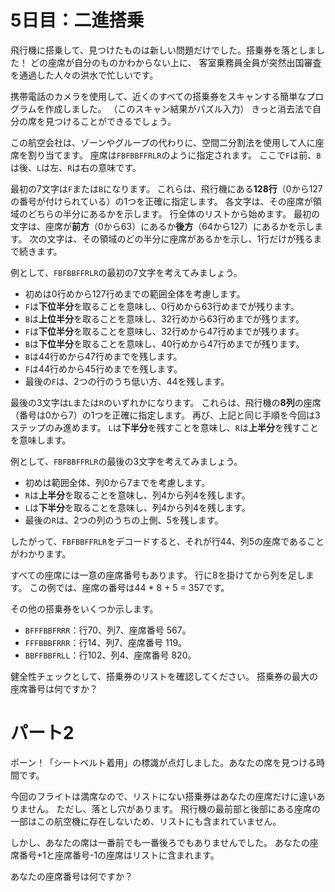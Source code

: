 # 5日目：二進搭乗 #

飛行機に搭乗して、見つけたものは新しい問題だけでした。搭乗券を落としました！
どの座席が自分のものかわからない上に、
客室乗務員全員が突然出国審査を通過した人々の洪水で忙しいです。

携帯電話のカメラを使用して、近くのすべての搭乗券をスキャンする簡単なプログラムを作成しました。
（このスキャン結果がパズル入力）
きっと消去法で自分の席を見つけることができるでしょう。

この航空会社は、ゾーンやグループの代わりに、空間二分割法を使用して人に座席を割り当てます。
座席は`FBFBBFFRLR`のように指定されます。
ここで`F`は前、`B`は後、`L`は左、`R`は右の意味です。

最初の7文字は`F`または`B`になります。
これらは、飛行機にある**128行**（0から127の番号が付けられている）の1つを正確に指定します。
各文字は、その座席が領域のどちらの半分にあるかを示します。
行全体のリストから始めます。
最初の文字は、座席が**前方**（0から63）にあるか**後方**（64から127）にあるかを示します。
次の文字は、その領域のどの半分に座席があるかを示し、1行だけが残るまで続きます。

例として、`FBFBBFFRLR`の最初の7文字を考えてみましょう。

- 初めは0行めから127行めまでの範囲全体を考慮します。
- `F`は**下位半分**を取ることを意味し、0行めから63行めまでが残ります。
- `B`は**上位半分**を取ることを意味し、32行めから63行めまでが残ります。
- `F`は**下位半分**を取ることを意味し、32行めから47行めまでが残ります。
- `B`は**下位半分**を取ることを意味し、40行めから47行めまでが残ります。
- `B`は44行めから47行めまでを残します。
- `F`は44行めから45行めまでを残します。
- 最後の`F`は、2つの行のうち低い方、44を残します。

最後の3文字は`L`または`R`のいずれかになります。
これらは、飛行機の**8列**の座席（番号は0から7）の1つを正確に指定します。
再び、上記と同じ手順を今回は3ステップのみ進めます。
`L`は**下半分**を残すことを意味し、`R`は**上半分**を残すことを意味します。

例として、`FBFBBFFRLR`の最後の3文字を考えてみましょう。

- 初めは範囲全体、列0から7までを考慮します。
- `R`は**上半分**を取ることを意味し、列4から列4を残します。
- `L`は**下半分**を取ることを意味し、列4から列4を残します。
- 最後の`R`は、2つの列のうちの上側、5を残します。

したがって、`FBFBBFFRLR`をデコードすると、それが行44、列5の座席であることがわかります。

すべての座席には一意の座席番号もあります。
行に8を掛けてから列を足します。
この例では、座席の番号は44 * 8 + 5 = 357です。

その他の搭乗券をいくつか示します。

- `BFFFBBFRRR`：行70、列7、座席番号 567。
- `FFFBBBFRRR`：行14、列7、座席番号 119。
- `BBFFBBFRLL`：行102、列4、座席番号 820。

健全性チェックとして、搭乗券のリストを確認してください。
搭乗券の最大の座席番号は何ですか？

# パート2 #

ポーン！「シートベルト着用」の標識が点灯しました。あなたの席を見つける時間です。

今回のフライトは満席なので、リストにない搭乗券はあなたの座席だけに違いありません。
ただし、落とし穴があります。
飛行機の最前部と後部にある座席の一部はこの航空機に存在しないため、リストにも含まれていません。

しかし、あなたの席は一番前でも一番後ろでもありませんでした。
あなたの座席番号+1と座席番号-1の座席はリストに含まれます。

あなたの座席番号は何ですか？
